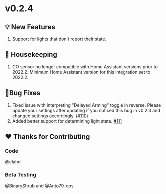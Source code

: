 # v0.2.4

## 💡 New Features

1. Support for lights that don't report their state.

## 🧹 Housekeeping

1. CO sensor no longer compatible with Home Assistant versions prior to 2022.2. Minimum Home Assistant version for this integration set to 2022.2.

## 🐛Bug Fixes

1. Fixed issue with interpreting "Delayed Arming" toggle in reverse. Please update your settings after updating if you noticed this bug in v0.2.3 and changed settings accordingly. ([#110](https://github.com/uvjustin/alarmdotcom/issues/110))
2. Added better support for determining light state. [#111](https://github.com/uvjustin/alarmdotcom/issues/111)

## ❤️ Thanks for Contributing

### Code

@elahd

### Beta Testing

@BinaryShrub and @Anto79-ops

